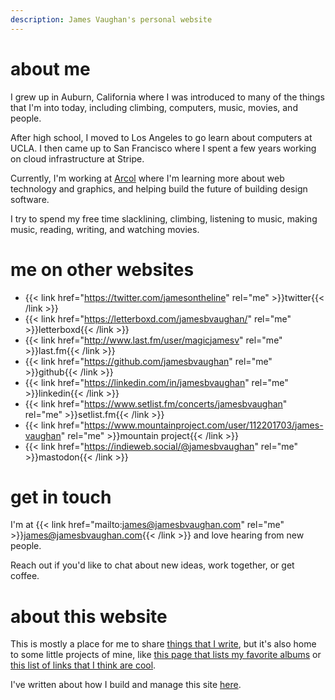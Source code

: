 ```yaml
---
description: James Vaughan's personal website
---
```


# about me

I grew up in Auburn, California
where I was introduced to many of the things that I'm into today,
including climbing, computers, music, movies, and people.

After high school, I moved to Los Angeles to go learn about computers at UCLA.
I then came up to San Francisco where I spent a few years working on cloud infrastructure at Stripe.

Currently, I'm working at [Arcol](https://arcol.io) where I'm learning more about web technology and graphics, and helping build the future of building design software.

I try to spend my free time slacklining, climbing,
listening to music<span id="song"></span>,
making music, reading, writing,
and watching movies<span id="movie"></span>.

# me on other websites

- {{< link href="https://twitter.com/jamesontheline" rel="me" >}}twitter{{< /link >}}
- {{< link href="https://letterboxd.com/jamesbvaughan/" rel="me" >}}letterboxd{{< /link >}}
- {{< link href="http://www.last.fm/user/magicjamesv" rel="me" >}}last.fm{{< /link >}}
- {{< link href="https://github.com/jamesbvaughan" rel="me" >}}github{{< /link >}}
- {{< link href="https://linkedin.com/in/jamesbvaughan" rel="me" >}}linkedin{{< /link >}}
- {{< link href="https://www.setlist.fm/concerts/jamesbvaughan" rel="me" >}}setlist.fm{{< /link >}}
- {{< link href="https://www.mountainproject.com/user/112201703/james-vaughan" rel="me" >}}mountain project{{< /link >}}
- {{< link href="https://indieweb.social/@jamesbvaughan" rel="me" >}}mastodon{{< /link >}}

# get in touch

I'm at {{< link href="mailto:james@jamesbvaughan.com" rel="me" >}}james@jamesbvaughan.com{{< /link >}} and love hearing from new people.

Reach out if you'd like to chat about new ideas, work together, or get coffee.

# about this website

This is mostly a place for me to share [things that I write](/blog),
but it's also home to some little projects of mine,
like [this page that lists my favorite albums](/albums) or
[this list of links that I think are cool](/links).

I've written about how I build and manage this site
[here](/how-i-make-this-site).

<script>
  ['song', 'movie'].forEach(item =>
    fetch(`/.netlify/functions/${item}`)
    .then(r => {
      if (r.status !== 200) throw `recieved status ${r.status}`
      return r.text()
    })
    .then(body => document.getElementById(item).innerHTML = ` (${body.trim()})`)
    .catch(console.error)
  )
</script>
